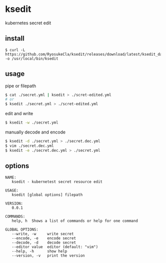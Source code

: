 # ksedit

kubernetes secret edit

## install

```
$ curl -L https://github.com/RyosukeCla/ksedit/releases/download/latest/ksedit_darwin_amd64 -o /usr/local/bin/ksedit
```


## usage

pipe or filepath

```bash
$ cat ./secret.yml | ksedit > ./scret-edited.yml
# or
$ ksedit ./secret.yml > ./scret-edited.yml
```

edit and write

```bash
$ ksedit -w ./secret.yml
```

manually decode and encode

```bash
$ ksedit -d ./secret.yml > ./secret.dec.yml
$ vim ./secret.dec.yml
$ ksedit -e ./secret.dec.yml > ./secret.yml
```

## options

```
NAME:
   ksedit - kubernetest secret resource edit

USAGE:
   ksedit [global options] filepath

VERSION:
   0.0.1

COMMANDS:
   help, h  Shows a list of commands or help for one command

GLOBAL OPTIONS:
   --write, -w     write secret
   --encode, -e    encode secret
   --decode, -d    decode secret
   --editor value  editor (default: "vim")
   --help, -h      show help
   --version, -v   print the version
```

